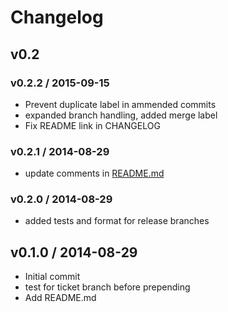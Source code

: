 
Changelog
=========

v0.2
----

### v0.2.2 / 2015-09-15

  * Prevent duplicate label in ammended commits
  * expanded branch handling, added merge label
  * Fix README link in CHANGELOG

### v0.2.1 / 2014-08-29

* update comments in [README.md](README.md)

### v0.2.0 / 2014-08-29

* added tests and format for release branches

v0.1.0 / 2014-08-29
-------------------

* Initial commit
* test for ticket branch before prepending
* Add README.md
